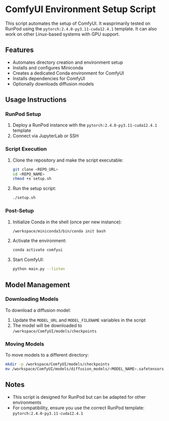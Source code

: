 # ComfyUI Environment Setup Script

This script automates the setup of ComfyUI. It wasprimarily tested on RunPod using the `pytorch:2.4.0-py3.11-cuda12.4.1` template. It can also work on other Linux-based systems with GPU support.

## Features

- Automates directory creation and environment setup
- Installs and configures Miniconda
- Creates a dedicated Conda environment for ComfyUI
- Installs dependencies for ComfyUI
- Optionally downloads diffusion models

## Usage Instructions

### RunPod Setup

1. Deploy a RunPod instance with the `pytorch:2.4.0-py3.11-cuda12.4.1` template
2. Connect via JupyterLab or SSH

### Script Execution

1. Clone the repository and make the script executable:

   ```bash
   git clone <REPO_URL>
   cd <REPO_NAME>
   chmod +x setup.sh
   ```

2. Run the setup script:
   ```bash
   ./setup.sh
   ```

### Post-Setup

1. Initialize Conda in the shell (once per new instance):

   ```bash
   /workspace/miniconda3/bin/conda init bash
   ```

2. Activate the environment:

   ```bash
   conda activate comfyui
   ```

3. Start ComfyUI:
   ```bash
   python main.py --listen
   ```

## Model Management

### Downloading Models

To download a diffusion model:

1. Update the `MODEL_URL` and `MODEL_FILENAME` variables in the script
2. The model will be downloaded to `/workspace/ComfyUI/models/checkpoints`

### Moving Models

To move models to a different directory:

```bash
mkdir -p /workspace/ComfyUI/models/checkpoints
mv /workspace/ComfyUI/models/diffusion_models/<MODEL_NAME>.safetensors /workspace/ComfyUI/models/checkpoints/<MODEL_NAME>.safetensors
```

## Notes

- This script is designed for RunPod but can be adapted for other environments
- For compatibility, ensure you use the correct RunPod template: `pytorch:2.4.0-py3.11-cuda12.4.1`
